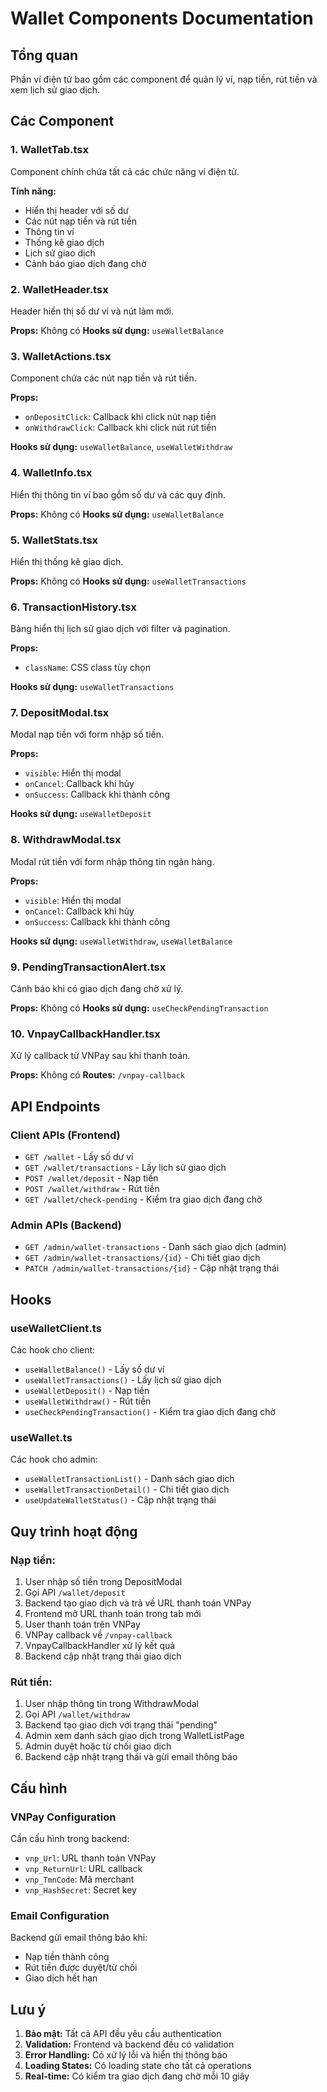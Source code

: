 # Wallet Components Documentation

## Tổng quan

Phần ví điện tử bao gồm các component để quản lý ví, nạp tiền, rút tiền và xem lịch sử giao dịch.

## Các Component

### 1. WalletTab.tsx

Component chính chứa tất cả các chức năng ví điện tử.

**Tính năng:**

- Hiển thị header với số dư
- Các nút nạp tiền và rút tiền
- Thông tin ví
- Thống kê giao dịch
- Lịch sử giao dịch
- Cảnh báo giao dịch đang chờ

### 2. WalletHeader.tsx

Header hiển thị số dư ví và nút làm mới.

**Props:** Không có
**Hooks sử dụng:** `useWalletBalance`

### 3. WalletActions.tsx

Component chứa các nút nạp tiền và rút tiền.

**Props:**

- `onDepositClick`: Callback khi click nút nạp tiền
- `onWithdrawClick`: Callback khi click nút rút tiền

**Hooks sử dụng:** `useWalletBalance`, `useWalletWithdraw`

### 4. WalletInfo.tsx

Hiển thị thông tin ví bao gồm số dư và các quy định.

**Props:** Không có
**Hooks sử dụng:** `useWalletBalance`

### 5. WalletStats.tsx

Hiển thị thống kê giao dịch.

**Props:** Không có
**Hooks sử dụng:** `useWalletTransactions`

### 6. TransactionHistory.tsx

Bảng hiển thị lịch sử giao dịch với filter và pagination.

**Props:**

- `className`: CSS class tùy chọn

**Hooks sử dụng:** `useWalletTransactions`

### 7. DepositModal.tsx

Modal nạp tiền với form nhập số tiền.

**Props:**

- `visible`: Hiển thị modal
- `onCancel`: Callback khi hủy
- `onSuccess`: Callback khi thành công

**Hooks sử dụng:** `useWalletDeposit`

### 8. WithdrawModal.tsx

Modal rút tiền với form nhập thông tin ngân hàng.

**Props:**

- `visible`: Hiển thị modal
- `onCancel`: Callback khi hủy
- `onSuccess`: Callback khi thành công

**Hooks sử dụng:** `useWalletWithdraw`, `useWalletBalance`

### 9. PendingTransactionAlert.tsx

Cảnh báo khi có giao dịch đang chờ xử lý.

**Props:** Không có
**Hooks sử dụng:** `useCheckPendingTransaction`

### 10. VnpayCallbackHandler.tsx

Xử lý callback từ VNPay sau khi thanh toán.

**Props:** Không có
**Routes:** `/vnpay-callback`

## API Endpoints

### Client APIs (Frontend)

- `GET /wallet` - Lấy số dư ví
- `GET /wallet/transactions` - Lấy lịch sử giao dịch
- `POST /wallet/deposit` - Nạp tiền
- `POST /wallet/withdraw` - Rút tiền
- `GET /wallet/check-pending` - Kiểm tra giao dịch đang chờ

### Admin APIs (Backend)

- `GET /admin/wallet-transactions` - Danh sách giao dịch (admin)
- `GET /admin/wallet-transactions/{id}` - Chi tiết giao dịch
- `PATCH /admin/wallet-transactions/{id}` - Cập nhật trạng thái

## Hooks

### useWalletClient.ts

Các hook cho client:

- `useWalletBalance()` - Lấy số dư ví
- `useWalletTransactions()` - Lấy lịch sử giao dịch
- `useWalletDeposit()` - Nạp tiền
- `useWalletWithdraw()` - Rút tiền
- `useCheckPendingTransaction()` - Kiểm tra giao dịch đang chờ

### useWallet.ts

Các hook cho admin:

- `useWalletTransactionList()` - Danh sách giao dịch
- `useWalletTransactionDetail()` - Chi tiết giao dịch
- `useUpdateWalletStatus()` - Cập nhật trạng thái

## Quy trình hoạt động

### Nạp tiền:

1. User nhập số tiền trong DepositModal
2. Gọi API `/wallet/deposit`
3. Backend tạo giao dịch và trả về URL thanh toán VNPay
4. Frontend mở URL thanh toán trong tab mới
5. User thanh toán trên VNPay
6. VNPay callback về `/vnpay-callback`
7. VnpayCallbackHandler xử lý kết quả
8. Backend cập nhật trạng thái giao dịch

### Rút tiền:

1. User nhập thông tin trong WithdrawModal
2. Gọi API `/wallet/withdraw`
3. Backend tạo giao dịch với trạng thái "pending"
4. Admin xem danh sách giao dịch trong WalletListPage
5. Admin duyệt hoặc từ chối giao dịch
6. Backend cập nhật trạng thái và gửi email thông báo

## Cấu hình

### VNPay Configuration

Cần cấu hình trong backend:

- `vnp_Url`: URL thanh toán VNPay
- `vnp_ReturnUrl`: URL callback
- `vnp_TmnCode`: Mã merchant
- `vnp_HashSecret`: Secret key

### Email Configuration

Backend gửi email thông báo khi:

- Nạp tiền thành công
- Rút tiền được duyệt/từ chối
- Giao dịch hết hạn

## Lưu ý

1. **Bảo mật:** Tất cả API đều yêu cầu authentication
2. **Validation:** Frontend và backend đều có validation
3. **Error Handling:** Có xử lý lỗi và hiển thị thông báo
4. **Loading States:** Có loading state cho tất cả operations
5. **Real-time:** Có kiểm tra giao dịch đang chờ mỗi 10 giây
